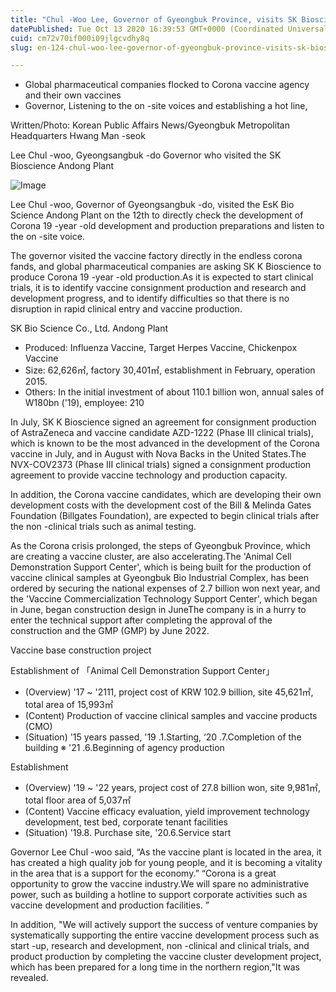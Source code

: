 ```yaml
---
title: "Chul -Woo Lee, Governor of Gyeongbuk Province, visits SK Bioscience, a global production base for Corona Vaccine"
datePublished: Tue Oct 13 2020 16:39:53 GMT+0000 (Coordinated Universal Time)
cuid: cm72v70if000i09jlgcvdhy8q
slug: en-124-chul-woo-lee-governor-of-gyeongbuk-province-visits-sk-bioscience-a-global-production-base-for-corona-vaccine

---
```



- Global pharmaceutical companies flocked to Corona vaccine agency and their own vaccines
- Governor, Listening to the on -site voices and establishing a hot line,

Written/Photo: Korean Public Affairs News/Gyeongbuk Metropolitan Headquarters Hwang Man -seok

Lee Chul -woo, Gyeongsangbuk -do Governor who visited the SK Bioscience Andong Plant

![Image](https://cdn.hashnode.com/res/hashnode/image/upload/v1739422412466/1b581767-c7cc-4fdd-b37c-9bad0ff2d41a.jpeg)

Lee Chul -woo, Governor of Gyeongsangbuk -do, visited the EsK Bio Science Andong Plant on the 12th to directly check the development of Corona 19 -year -old development and production preparations and listen to the on -site voice.

The governor visited the vaccine factory directly in the endless corona fands, and global pharmaceutical companies are asking SK K Bioscience to produce Corona 19 -year -old production.As it is expected to start clinical trials, it is to identify vaccine consignment production and research and development progress, and to identify difficulties so that there is no disruption in rapid clinical entry and vaccine production.

SK Bio Science Co., Ltd. Andong Plant

- Produced: Influenza Vaccine, Target Herpes Vaccine, Chickenpox Vaccine
- Size: 62,626㎡, factory 30,401㎡, establishment in February, operation 2015.
- Others: In the initial investment of about 110.1 billion won, annual sales of W180bn ('19), employee: 210

In July, SK K Bioscience signed an agreement for consignment production of AstraZeneca and vaccine candidate AZD-1222 (Phase III clinical trials), which is known to be the most advanced in the development of the Corona vaccine in July, and in August with Nova Backs in the United States.The NVX-COV2373 (Phase III clinical trials) signed a consignment production agreement to provide vaccine technology and production capacity.

In addition, the Corona vaccine candidates, which are developing their own development costs with the development cost of the Bill & Melinda Gates Foundation (Billgates Foundation), are expected to begin clinical trials after the non -clinical trials such as animal testing.

As the Corona crisis prolonged, the steps of Gyeongbuk Province, which are creating a vaccine cluster, are also accelerating.The 'Animal Cell Demonstration Support Center', which is being built for the production of vaccine clinical samples at Gyeongbuk Bio Industrial Complex, has been ordered by securing the national expenses of 2.7 billion won next year, and the 'Vaccine Commercialization Technology Support Center', which began in June, began construction design in JuneThe company is in a hurry to enter the technical support after completing the approval of the construction and the GMP (GMP) by June 2022.

Vaccine base construction project

Establishment of 「Animal Cell Demonstration Support Center」

- (Overview) '17 ~ '2111, project cost of KRW 102.9 billion, site 45,621㎡, total area of ​​15,993㎡
- (Content) Production of vaccine clinical samples and vaccine products (CMO)
- (Situation) '15 years passed, '19 .1.Starting, ‘20 .7.Completion of the building ※ '21 .6.Beginning of agency production

Establishment

- (Overview) '19 ~ '22 years, project cost of 27.8 billion won, site 9,981㎡, total floor area of ​​5,037㎡
- (Content) Vaccine efficacy evaluation, yield improvement technology development, test bed, corporate tenant facilities
- (Situation) '19.8. Purchase site, '20.6.Service start

Governor Lee Chul -woo said, “As the vaccine plant is located in the area, it has created a high quality job for young people, and it is becoming a vitality in the area that is a support for the economy.” “Corona is a great opportunity to grow the vaccine industry.We will spare no administrative power, such as building a hotline to support corporate activities such as vaccine development and production facilities. ”

In addition, "We will actively support the success of venture companies by systematically supporting the entire vaccine development process such as start -up, research and development, non -clinical and clinical trials, and product production by completing the vaccine cluster development project, which has been prepared for a long time in the northern region,"It was revealed.